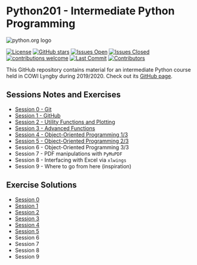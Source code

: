 # Python201 - Intermediate Python Programming

![python.org logo](https://www.python.org/static/community_logos/python-logo-master-v3-TM.png)

[![License](https://img.shields.io/github/license/Python-Crash-Course/Python201)](https://github.com/Python-Crash-Course/Python201/blob/master/LICENSE)
[![GitHub stars](https://img.shields.io/github/stars/Python-Crash-Course/Python201)](https://github.com/Python-Crash-Course/Python201/stargazers)
[![Issues Open](https://img.shields.io/github/issues-raw/Python-Crash-Course/Python201)](https://github.com/Python-Crash-Course/Python201/issues)
[![Issues Closed](https://img.shields.io/github/issues-closed-raw/Python-Crash-Course/Python201)](https://github.com/Python-Crash-Course/Python201/issues)
[![contributions welcome](https://img.shields.io/badge/contributions-welcome-brightgreen.svg?style=flat)](https://github.com/dwyl/esta/issues)
[![Last Commit](https://img.shields.io/github/last-commit/Python-Crash-Course/Python201)](https://github.com/Python-Crash-Course/Python201/commits/master)
[![Contributors](https://img.shields.io/github/contributors/Python-Crash-Course/Python201)](https://github.com/orgs/Python-Crash-Course/people)

This GitHub repository contains material for an intermediate Python course held in COWI Lyngby during 2019/2020. Check out its [GitHub page](https://python-crash-course.github.io/Python201/).

## Sessions Notes and Exercises

* [Session 0 - Git](https://python-crash-course.github.io/Python201/Session%200%20-%20Git/session0_git.html#git)
* [Session 1 - GitHub](https://python-crash-course.github.io/Python201/Session%201%20-%20GitHub/session1_github.html#git-recap)
* [Session 2 - Utility Functions and Plotting](https://nbviewer.jupyter.org/github/Python-Crash-Course/Python201/blob/master/Session%202%20-%20Utility%20functions/Session%202%20-%20Utility%20functions.ipynb)
* [Session 3 - Advanced Functions](https://nbviewer.jupyter.org/github/Python-Crash-Course/Python201/blob/master/Session%203%20-%20Advanced%20Functions/Session%203%20-%20Advanced%20Functions.ipynb)
* [Session 4 - Object-Oriented Programming 1/3](https://nbviewer.jupyter.org/github/Python-Crash-Course/Python201/blob/master/Session%204%20-%20Object-Oriented%20Programming%20I/Session%204%20-%20Object-Oriented%20Programming%20I.ipynb)
* [Session 5 - Object-Oriented Programming 2/3](https://nbviewer.jupyter.org/github/Python-Crash-Course/Python201/blob/master/Session%205%20-%20Object-Oriented%20Programming%20II/Session%205%20-%20Object-Oriented%20Programming%20II.ipynb)
* Session 6 - Object-Oriented Programming 3/3
* Session 7 - PDF manipulations with `PyMuPDF`
* Session 8 - Interfacing with Excel via `xlwings`
* Session 9 - Where to go from here (inspiration)

## Exercise Solutions

* [Session 0](https://python-crash-course.github.io/Python201/Session%200%20-%20Git/session0_git.html#exercises)
* [Session 1](https://python-crash-course.github.io/Python201/Session%201%20-%20GitHub/session1_github.html#exercises)
* [Session 2](https://nbviewer.jupyter.org/github/Python-Crash-Course/Python201/blob/master/Session%202%20-%20Utility%20functions/Session%202%20-%20Exercise%20solutions.ipynb)
* [Session 3](https://nbviewer.jupyter.org/github/Python-Crash-Course/Python201/blob/master/Session%203%20-%20Advanced%20Functions/Session%203%20-%20Exercise%20solutions.ipynb)
* [Session 4](https://nbviewer.jupyter.org/github/Python-Crash-Course/Python201/blob/master/Session%204%20-%20Object-Oriented%20Programming%20I/Session%204%20-%20Exercise%20solutions.ipynb)
* [Session 5](https://nbviewer.jupyter.org/github/Python-Crash-Course/Python201/blob/master/Session%205%20-%20Object-Oriented%20Programming%20II/Session%205%20-%20Exercise%20solutions.ipynb)
* Session 6
* Session 7
* Session 8
* Session 9
